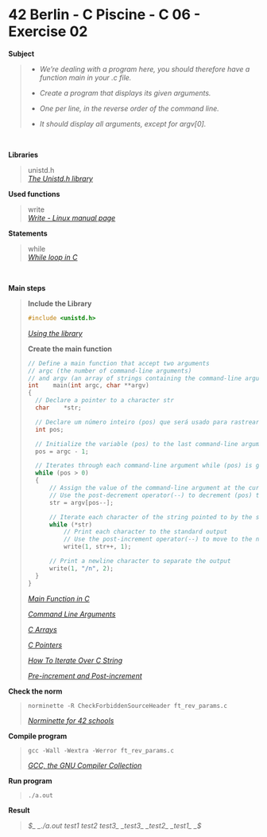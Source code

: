 # 42 Berlin - C Piscine - C 06 - Exercise 02

**Subject**
> * _We’re dealing with a program here, you should therefore have a function main in your .c file._   
>
> * _Create a program that displays its given arguments._   
>
> * _One per line, in the reverse order of the command line._
>
> * _It should display all arguments, except for argv[0]._
>

<br>

**Libraries**        
>
>unistd.h    
>_[The Unistd.h library](https://en.wikipedia.org/wiki/Unistd.h)_    

**Used functions**   
>
>write   
>_[Write - Linux manual page](https://www.man7.org/linux/man-pages/man2/write.2.html)_    

**Statements**
>
>while    
>_[While loop in C](https://www.geeksforgeeks.org/c-while-loop/?ref=lbp)_
>

<br>

**Main steps**
>
>**Include the Library**
>```c
>#include <unistd.h>
>```
>_[Using the library](https://www.gnu.org/software/libc/manual/html_mono/libc.html#Using-the-Library)_
>
>
>**Create the main function**
>```c
>// Define a main function that accept two arguments 
>// argc (the number of command-line arguments) 
>// and argv (an array of strings containing the command-line arguments)
>int	main(int argc, char **argv)
>{
>	// Declare a pointer to a character str
>	char	*str;
>
>	// Declare um número inteiro (pos) que será usado para rastrear a posição atual no array (argv)
>	int	pos;
>
>	// Initialize the variable (pos) to the last command-line argument
>	pos = argc - 1;
>
>	// Iterates through each command-line argument while (pos) is greater than (0)
>	while (pos > 0)
>	{
>		// Assign the value of the command-line argument at the current position (pos) to the (str) pointer. 
>		// Use the post-decrement operator(--) to decrement (pos) to move to the previus argument in the (argv) array.
>		str = argv[pos--];
>
>		// Iterate each character of the string pointed to by the str pointer
>		while (*str)
>			// Print each character to the standard output
>			// Use the post-increment operator(--) to move to the next character in the string
>			write(1, str++, 1);
>
>		// Print a newline character to separate the output
>		write(1, "/n", 2);
>	}
>}
>```    
>_[Main Function in C](https://www.geeksforgeeks.org/main-function-in-c/)_    
>	
>_[Command Line Arguments](https://www.geeksforgeeks.org/command-line-arguments-in-c-cpp/)_   
>
>_[C Arrays](https://www.geeksforgeeks.org/c-arrays/?ref=lbp)_    
>	    
>_[C Pointers](https://www.geeksforgeeks.org/c-pointers/)_        
>	    
>_[How To Iterate Over C String](https://dev.to/zirkelc/how-to-iterate-over-c-string-lcj)_   
>
>_[Pre-increment and Post-increment](https://www.geeksforgeeks.org/pre-increment-and-post-increment-in-c/)_    

**Check the norm**
>```
>norminette -R CheckForbiddenSourceHeader ft_rev_params.c
>```
>_[Norminette for 42 schools](https://github.com/42School/norminette)_

**Compile program**
>```
>gcc -Wall -Wextra -Werror ft_rev_params.c
>```
>_[GCC, the GNU Compiler Collection](https://gcc.gnu.org)_

**Run program**
>```
>./a.out
>```

**Result**
>_$_    
>_./a.out test1 test2 test3_    
>_test3_   
>_test2_   
>_test1_   
>_$_    